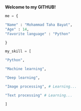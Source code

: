 
**Welcome to my GITHUB!**
```python
me = {

"Name" : "Mohammad Taha Bayat",
"Age" : 14,
"Favorite language" : "Python"

}

my_skill = [

"Python",

"Machine learning",

"Deep learning",

"Image processing", # Learning...

"Text processing" # Learning...

]

```
